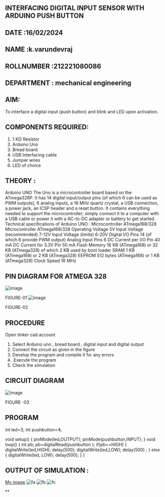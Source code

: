 ## INTERFACING DIGITAL INPUT SENSOR WITH ARDUINO PUSH BUTTON
## DATE :16/02/2024
## NAME :k.varundevraj																			             
## ROLLNUMBER :212221080086
## DEPARTMENT : mechanical engineering


## AIM:
To interface a digital input (push button) and blink and LED upon activation.
## COMPONENTS REQUIRED:
1.	1 KΩ Resistor 
2.	Arduino Uno 
3.	Bread board 
4.	USB Interfacing cable 
5.	Jumper wires 
6.	LED of choice 
## THEORY :
Arduino UNO
 	  The Uno is a microcontroller board based on the ATmega328P. It has 14 digital input/output pins (of which 6 can be used as PWM outputs), 6 analog inputs, a 16 MHz quartz crystal, a USB connection, a power jack, an ICSP header and a reset button. It contains everything needed to support the microcontroller; simply connect it to a computer with a USB cable or power it with a AC-to-DC adapter or battery to get started.
	Technical specifications of Arduino UNO :
Microcontroller	ATmega168/328
Microcontroller	ATmega168/328
Operating Voltage	5V
Input Voltage (recommended)	7-12V
Input Voltage (limits)	6-20V
Digital I/O Pins	14 (of which 6 provide PWM output)
Analog Input Pins	6
DC Current per I/O Pin	40 mA
DC Current for 3.3V Pin	50 mA
Flash Memory	16 KB (ATmega168) or 32 KB (ATmega328) of which 2 KB used by boot loader
SRAM	1 KB (ATmega168) or 2 KB (ATmega328)
EEPROM	512 bytes (ATmega168) or 1 KB (ATmega328)
Clock Speed	16 MHz
## PIN DIAGRAM FOR ATMEGA 328
 
![image](https://user-images.githubusercontent.com/36288975/163530394-115baee4-7ed1-49fe-9cce-d7b625e11e85.png)

FIGURE-01
![image](https://user-images.githubusercontent.com/36288975/163530431-4d390e98-0942-42d8-95b8-f57d348e6ad8.png)

FIGURE-02
## PROCEDURE 
 Open tinker cad account 
1.	Select Arduino uno , bread board , digital input and digital output 
2.	Connect the circuit as given in the figure 
3.	Develop the program and compile it for any errors 
4.	 .Execute the program 
5.	Check the simulation 



## CIRCUIT DIAGRAM 


![image](https://user-images.githubusercontent.com/36288975/163530437-87a0afbd-b3c9-44ad-b907-5de63486fb9d.png)



FIGURE -03




## PROGRAM 
int led=3;
int pushbutton=4;

void setup()
{
  pinMode(led,OUTPUT);
  pinMode(pushbutton,INPUT);
}
void loop()
{
  int pb;
  pb=digitalRead(pushbutton );
  if(pb==HIGH)
  {
    digitalWrite(led,HIGH);
    delay(500);
    digitalWrite(led,LOW);
    delay(500) ;
  }
  else
  {
    digitalWrite(led, LOW);
    delay(500);
  }
} 
 









 
 
 



## OUTPUT OF SIMULATION :

[My image](username.github.com/repository/img/image.jpg)
![fa](https://github.com/varundevraj212221080086/-INTERFACING-DIGITAL-INPUT-SENSOR-WITH-ARDUINO-PUSH-BUTTON-/assets/161024553/a8cb0c02-21fc-4d1a-98b2-5ff30adc5f68)
![fb](https://github.com/varundevraj212221080086/-INTERFACING-DIGITAL-INPUT-SENSOR-WITH-ARDUINO-PUSH-BUTTON-/assets/161024553/c9cc1ffa-89d7-405e-bbb4-697193d3034a)
![fc](https://github.com/varundevraj212221080086/-INTERFACING-DIGITAL-INPUT-SENSOR-WITH-ARDUINO-PUSH-BUTTON-/assets/161024553/8941252a-5c19-4cfa-b1ca-3a9599776e12)

**


